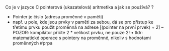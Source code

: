 Co je v jazyce C pointerová (ukazatelová) aritmetika a jak se používá?
?
- Pointer je číslo (adresa proměnné v paměti) 
- např. u pole, kde jsou prvky v paměti za sebou, dá se pro přístup ke třetímu prvku použít proměnná na adrese [(pointer na první prvek) + 2] – 
	POZOR: kompilátor přičte 2 * velikost prvku, ne pouze 2! 
• tldr: matematické operace s pointery na proměnné, nikoliv s hodnotami proměnných
#prpa 

